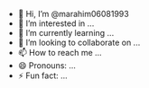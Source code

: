 - 👋 Hi, I’m @marahim06081993
- 👀 I’m interested in ...
- 🌱 I’m currently learning ...
- 💞️ I’m looking to collaborate on ...
- 📫 How to reach me ...
- 😄 Pronouns: ...
- ⚡ Fun fact: ...

<!---
marahim06081993/marahim06081993 is a ✨ special ✨ repository because its `README.md` (this file) appears on your GitHub profile.
You can click the Preview link to take a look at your changes.
--->
